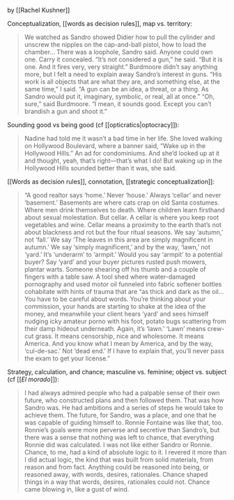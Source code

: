 by [[Rachel Kushner]]

Conceptualization, [[words as decision rules]], map vs. territory:
>  We watched as Sandro showed Didier how to pull the cylinder and unscrew the nipples on the cap-and-ball pistol, how to load the chamber... There was a loophole, Sandro said. Anyone could own one. Carry it concealed. “It’s not considered a gun,” he said. “But it is one. And it fires very, very straight.” Burdmoore didn’t say anything more, but I felt a need to explain away Sandro’s interest in guns. “His work is all objects that are what they are, and something else, at the same time,” I said. “A gun can be an idea, a threat, or a thing. As Sandro would put it, imaginary, symbolic, or real, all at once.” “Oh, sure,” said Burdmoore. “I mean, it sounds good. Except you can’t brandish a gun and shoot it.” 

Sounding good vs being good (cf [[opticratics|optocracy]]):
> Nadine had told me it wasn’t a bad time in her life. She loved walking on Hollywood Boulevard, where a banner said, “Wake up in the Hollywood Hills.” An ad for condominiums. And she’d looked up at it and thought, yeah, that’s right—that’s what I do! But waking up in the Hollywood Hills sounded better than it was, she said.

[[Words as decision rules]], connotation, [[strategic conceptualization]]:
> “A good realtor says ‘home.’ Never ‘house.’ Always ‘cellar’ and never ‘basement.’ Basements are where cats crap on old Santa costumes. Where men drink themselves to death. Where children learn firsthand about sexual molestation. But cellar. A cellar is where you keep root vegetables and wine. Cellar means a proximity to the earth that’s not about blackness and rot but the four ritual seasons. We say ‘autumn,’ not ‘fall.’ We say ‘The leaves in this area are simply magnificent in autumn.’ We say ‘simply magnificent,’ and by the way, ‘lawn,’ not ‘yard.’ It’s ‘underarm’ to ‘armpit.’ Would you say ‘armpit’ to a potential buyer? Say ‘yard’ and your buyer pictures rusted push mowers, plantar warts. Someone shearing off his thumb and a couple of fingers with a table saw. A tool shed where water-damaged pornography and used motor oil funneled into fabric softener bottles cohabitate with hints of trauma that are “as thick and dark as the oil... You have to be careful about words. You’re thinking about your commission, your hands are starting to shake at the idea of the money, and meanwhile your client hears ‘yard’ and sees himself nudging icky amateur porno with his foot, potato bugs scattering from their damp hideout underneath. Again, it’s ‘lawn.’ ‘Lawn’ means crew-cut grass. It means censorship, nice and wholesome. It means America. And you know what I mean by America, and by the way, ‘cul-de-sac.’ Not ‘dead end.’ If I have to explain that, you’ll never pass the exam to get your license.”

Strategy, calculation, and chance; masculine vs. feminine; object vs. subject (cf [[_El morado_]]):
> I had always admired people who had a palpable sense of their own future, who constructed plans and then followed them. That was how Sandro was. He had ambitions and a series of steps he would take to achieve them. The future, for Sandro, was a place, and one that he was capable of guiding himself to. Ronnie Fontaine was like that, too. Ronnie’s goals were more perverse and secretive than Sandro’s, but there was a sense that nothing was left to chance, that everything Ronnie did was calculated. I was not like either Sandro or Ronnie. Chance, to me, had a kind of absolute logic to it. I revered it more than I did actual logic, the kind that was built from solid materials, from reason and from fact. Anything could be reasoned into being, or reasoned away, with words, desires, rationales. Chance shaped things in a way that words, desires, rationales could not. Chance came blowing in, like a gust of wind.